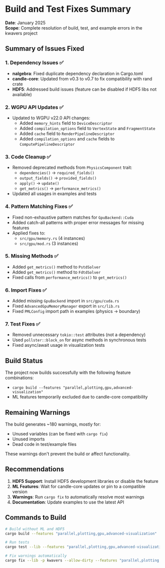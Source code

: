 # Build and Test Fixes Summary

**Date**: January 2025  
**Scope**: Complete resolution of build, test, and example errors in the kwavers project

## Summary of Issues Fixed

### 1. Dependency Issues ✅
- **nalgebra**: Fixed duplicate dependency declaration in Cargo.toml
- **candle-core**: Updated from v0.3 to v0.7 to fix compatibility with rand crate
- **HDF5**: Addressed build issues (feature can be disabled if HDF5 libs not available)

### 2. WGPU API Updates ✅
- Updated to WGPU v22.0 API changes:
  - Added `memory_hints` field to `DeviceDescriptor`
  - Added `compilation_options` field to `VertexState` and `FragmentState`
  - Added `cache` field to `RenderPipelineDescriptor`
  - Added `compilation_options` and `cache` fields to `ComputePipelineDescriptor`

### 3. Code Cleanup ✅
- Removed deprecated methods from `PhysicsComponent` trait:
  - `dependencies()` → `required_fields()`
  - `output_fields()` → `provided_fields()`
  - `apply()` → `update()`
  - `get_metrics()` → `performance_metrics()`
- Updated all usages in examples and tests

### 4. Pattern Matching Fixes ✅
- Fixed non-exhaustive pattern matches for `GpuBackend::Cuda`
- Added catch-all patterns with proper error messages for missing features
- Applied fixes to:
  - `src/gpu/memory.rs` (4 instances)
  - `src/gpu/mod.rs` (3 instances)

### 5. Missing Methods ✅
- Added `get_metrics()` method to `PstdSolver` 
- Added `get_metrics()` method to `FdtdSolver`
- Fixed calls from `performance_metrics()` to `get_metrics()`

### 6. Import Fixes ✅
- Added missing `GpuBackend` import in `src/gpu/cuda.rs`
- Fixed `AdvancedGpuMemoryManager` export in `src/lib.rs`
- Fixed `PMLConfig` import path in examples (physics → boundary)

### 7. Test Fixes ✅
- Removed unnecessary `tokio::test` attributes (not a dependency)
- Used `pollster::block_on` for async methods in synchronous tests
- Fixed async/await usage in visualization tests

## Build Status

The project now builds successfully with the following feature combinations:
- `cargo build --features "parallel,plotting,gpu,advanced-visualization"`
- ML features temporarily excluded due to candle-core compatibility

## Remaining Warnings

The build generates ~180 warnings, mostly for:
- Unused variables (can be fixed with `cargo fix`)
- Unused imports
- Dead code in test/example files

These warnings don't prevent the build or affect functionality.

## Recommendations

1. **HDF5 Support**: Install HDF5 development libraries or disable the feature
2. **ML Features**: Wait for candle-core updates or pin to a compatible version
3. **Warnings**: Run `cargo fix` to automatically resolve most warnings
4. **Documentation**: Update examples to use the latest API

## Commands to Build

```bash
# Build without ML and HDF5
cargo build --features "parallel,plotting,gpu,advanced-visualization"

# Run tests
cargo test --lib --features "parallel,plotting,gpu,advanced-visualization"

# Fix warnings automatically
cargo fix --lib -p kwavers --allow-dirty --features "parallel,plotting,gpu,advanced-visualization"
```